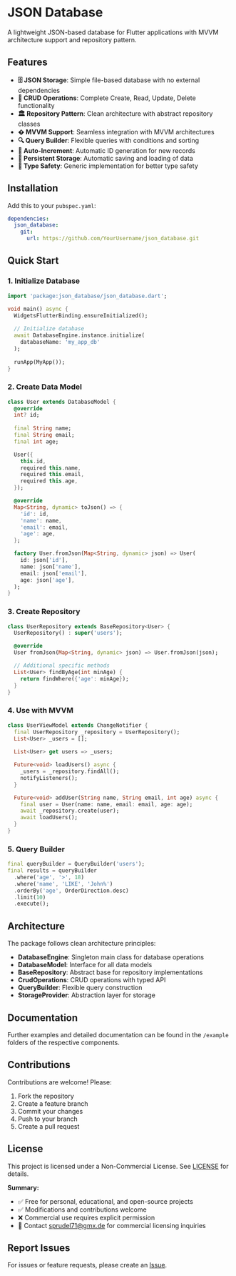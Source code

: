# JSON Database

A lightweight JSON-based database for Flutter applications with MVVM architecture support and repository pattern.

## Features

- **🗄️ JSON Storage**: Simple file-based database with no external dependencies
- **🔧 CRUD Operations**: Complete Create, Read, Update, Delete functionality
- **🏛️ Repository Pattern**: Clean architecture with abstract repository classes
- **� MVVM Support**: Seamless integration with MVVM architectures
- **🔍 Query Builder**: Flexible queries with conditions and sorting
- **🔄 Auto-Increment**: Automatic ID generation for new records
- **💾 Persistent Storage**: Automatic saving and loading of data
- **🎯 Type Safety**: Generic implementation for better type safety

## Installation

Add this to your `pubspec.yaml`:

```yaml
dependencies:
  json_database:
    git:
      url: https://github.com/YourUsername/json_database.git
```

## Quick Start

### 1. Initialize Database

```dart
import 'package:json_database/json_database.dart';

void main() async {
  WidgetsFlutterBinding.ensureInitialized();
  
  // Initialize database
  await DatabaseEngine.instance.initialize(
    databaseName: 'my_app_db'
  );
  
  runApp(MyApp());
}
```

### 2. Create Data Model

```dart
class User extends DatabaseModel {
  @override
  int? id;
  
  final String name;
  final String email;
  final int age;

  User({
    this.id,
    required this.name,
    required this.email,
    required this.age,
  });

  @override
  Map<String, dynamic> toJson() => {
    'id': id,
    'name': name,
    'email': email,
    'age': age,
  };

  factory User.fromJson(Map<String, dynamic> json) => User(
    id: json['id'],
    name: json['name'],
    email: json['email'],
    age: json['age'],
  );
}
```

### 3. Create Repository

```dart
class UserRepository extends BaseRepository<User> {
  UserRepository() : super('users');

  @override
  User fromJson(Map<String, dynamic> json) => User.fromJson(json);

  // Additional specific methods
  List<User> findByAge(int minAge) {
    return findWhere({'age': minAge});
  }
}
```

### 4. Use with MVVM

```dart
class UserViewModel extends ChangeNotifier {
  final UserRepository _repository = UserRepository();
  List<User> _users = [];
  
  List<User> get users => _users;

  Future<void> loadUsers() async {
    _users = _repository.findAll();
    notifyListeners();
  }

  Future<void> addUser(String name, String email, int age) async {
    final user = User(name: name, email: email, age: age);
    await _repository.create(user);
    await loadUsers();
  }
}
```

### 5. Query Builder

```dart
final queryBuilder = QueryBuilder('users');
final results = queryBuilder
  .where('age', '>', 18)
  .where('name', 'LIKE', 'John%')
  .orderBy('age', OrderDirection.desc)
  .limit(10)
  .execute();
```

## Architecture

The package follows clean architecture principles:

- **DatabaseEngine**: Singleton main class for database operations
- **DatabaseModel**: Interface for all data models
- **BaseRepository**: Abstract base for repository implementations
- **CrudOperations**: CRUD operations with typed API
- **QueryBuilder**: Flexible query construction
- **StorageProvider**: Abstraction layer for storage

## Documentation

Further examples and detailed documentation can be found in the `/example` folders of the respective components.

## Contributions

Contributions are welcome! Please:

1. Fork the repository
2. Create a feature branch
3. Commit your changes
4. Push to your branch
5. Create a pull request

## License

This project is licensed under a Non-Commercial License. See [LICENSE](LICENSE) for details.

**Summary:**
- ✅ Free for personal, educational, and open-source projects
- ✅ Modifications and contributions welcome
- ❌ Commercial use requires explicit permission
- 📧 Contact sprudel71@gmx.de for commercial licensing inquiries

## Report Issues

For issues or feature requests, please create an [Issue](https://github.com/YourUsername/json_database/issues).
